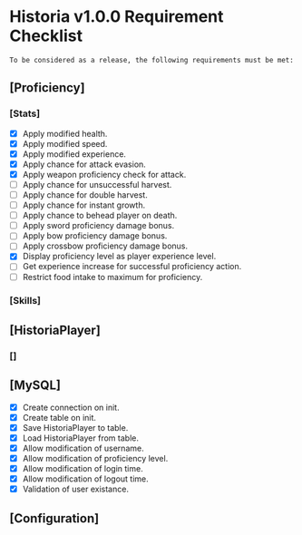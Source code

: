 # Historia v1.0.0 Requirement Checklist

```
To be considered as a release, the following requirements must be met:
```

## [Proficiency]

### [Stats]
- [x] Apply modified health.
- [x] Apply modified speed.
- [x] Apply modified experience.
- [x] Apply chance for attack evasion.
- [x] Apply weapon proficiency check for attack.
- [ ] Apply chance for unsuccessful harvest.
- [ ] Apply chance for double harvest.
- [ ] Apply chance for instant growth.
- [ ] Apply chance to behead player on death.
- [ ] Apply sword proficiency damage bonus.
- [ ] Apply bow proficiency damage bonus.
- [ ] Apply crossbow proficiency damage bonus.
- [x] Display proficiency level as player experience level.
- [ ] Get experience increase for successful proficiency action.
- [ ] Restrict food intake to maximum for proficiency.

### [Skills]

## [HistoriaPlayer]

### []

## [MySQL]

- [x] Create connection on init.
- [x] Create table on init.
- [x] Save HistoriaPlayer to table.
- [x] Load HistoriaPlayer from table.
- [x] Allow modification of username.
- [x] Allow modification of proficiency level.
- [x] Allow modification of login time.
- [x] Allow modification of logout time.
- [x] Validation of user existance.

## [Configuration]
